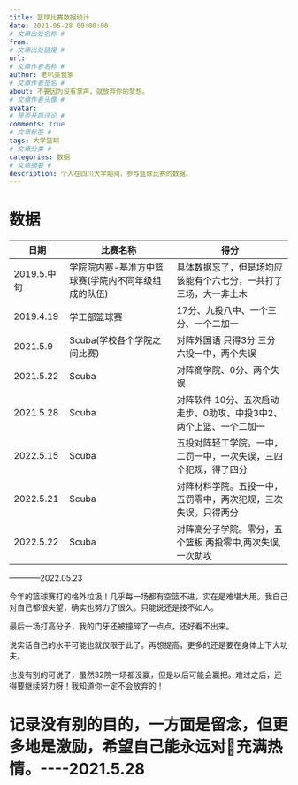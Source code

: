 ```yaml
---
title: 篮球比赛数据统计
date: 2021-05-28 00:00:00
# 文章出处名称 #
from: 
# 文章出处链接 #
url: 
# 文章作者名称 #
author: 老叭美食家
# 文章作者签名 #
about: 不要因为没有掌声，就放弃你的梦想。
# 文章作者头像 #
avatar: 
# 是否开启评论 #
comments: true
# 文章标签 #
tags: 大学篮球
# 文章分类 #
categories: 数据
# 文章摘要 #
description: 个人在四川大学期间，参与篮球比赛的数据。
---
```

# 数据

| 日期        | 比赛名称                                            | 得分                                                               |
| ----------- | --------------------------------------------------- | ------------------------------------------------------------------ |
| 2019.5.中旬 | 学院院内赛-基准方中篮球赛(学院内不同年级组成的队伍) | 具体数据忘了，但是场均应该能有个六七分，一共打了三场，大一非土木   |
| 2019.4.19   | 学工部篮球赛                                        | 17分、九投八中、一个三分、一个二加一                               |
| 2021.5.9    | Scuba(学校各个学院之间比赛)                         | 对阵外国语 只得3分 三分六投一中，两个失误                          |
| 2021.5.22   | Scuba                                               | 对阵商学院、0分、两个失误                                          |
| 2021.5.28   | Scuba                                               | 对阵软件 10分、五次启动走步、0助攻、中投3中2、两个上篮、一个二加一 |
| 2022.5.15   | Scuba                                               | 五投对阵轻工学院。一中，二罚一中，一次失误，三四个犯规，得了四分   |
| 2022.5.21   | Scuba                                               | 对阵材料学院。五投一中，五罚零中，两次犯规，三次失误。只得两分     |
| 2022.5.22   | Scuba                                               | 对阵高分子学院。零分，五个篮板.两投零中,两次失误,一次助攻          |

————2022.05.23

今年的篮球赛打的格外垃圾！几乎每一场都有空篮不进，实在是难堪大用。我自己对自己都很失望，确实也努力了很久。只能说还是技不如人。

最后一场打高分子，我的门牙还被撞碎了一点点，还好看不出来。

说实话自己的水平可能也就仅限于此了。再想提高，更多的还是要在身体上下大功夫。

也没有别的可说了，虽然32院一场都没赢，但是以后可能会赢把。难过之后，还得要继续努力呀！我知道你一定不会放弃的！

# 记录没有别的目的，一方面是留念，但更多地是激励，希望自己能永远对🏀充满热情。----2021.5.28
